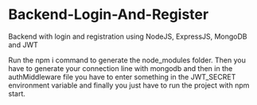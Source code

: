 # Backend-Login-And-Register
Backend with login and registration using NodeJS, ExpressJS, MongoDB and JWT

Run the npm i command to generate the node_modules folder. Then you have to generate your connection line with mongodb and then in the authMiddleware file you have to enter something in the JWT_SECRET environment variable and finally you just have to run the project with npm start.
